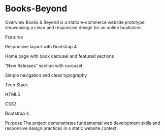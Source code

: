 # Books-Beyond
Overview
Books & Beyond is a static e-commerce website prototype showcasing a clean and responsive design for an online bookstore.

Features

Responsive layout with Bootstrap 4

Home page with book carousel and featured sections

“New Releases” section with carousel

Simple navigation and clean typography

Tech Stack

HTML5

CSS3

Bootstrap 4

Purpose
The project demonstrates fundamental web development skills and responsive design practices in a static website context.
